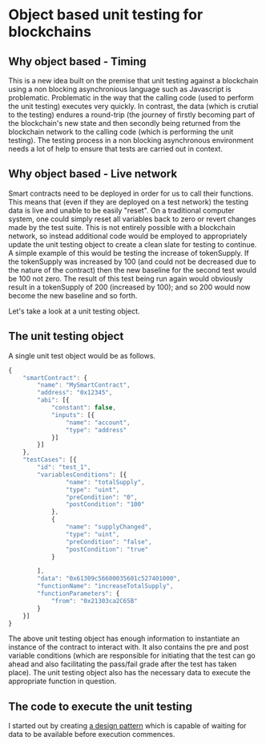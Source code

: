 # Object based unit testing for blockchains

## Why object based - Timing
This is a new idea built on the premise that unit testing against a blockchain using a non blocking asynchronious language such as Javascript is problematic. Problematic in the way that the calling code (used to perform the unit testing) executes very quickly. In contrast, the data (which is crutial to the testing) endures a round-trip (the journey of firstly becoming part of the blockchain's new state and then secondly being returned from the blockchain network to the calling code (which is performing the unit testing). The testing process in a non blocking asynchronous environment needs a lot of help to ensure that tests are carried out in context.

## Why object based - Live network
Smart contracts need to be deployed in order for us to call their functions. This means that (even if they are deployed on a test network) the testing data is live and unable to be easily "reset". On a traditional computer system, one could simply reset all variables back to zero or revert changes made by the test suite. This is not entirely possible with a blockchain network, so instead additional code would be employed to appropriately update the unit testing object to create a clean slate for testing to continue. A simple example of this would be testing the increase of tokenSupply. If the tokenSupply was increased by 100 (and could not be decreased due to the nature of the contract) then the new baseline for the second test would be 100 not zero. The result of this test being run again would obviously result in a tokenSupply of 200 (increased by 100); and so 200 would now become the new baseline and so forth.

Let's take a look at a unit testing object.

## The unit testing object
A single unit test object would be as follows.

```javascript
{
	"smartContract": {
		"name": "MySmartContract",
		"address": "0x12345",
		"abi": [{
			"constant": false,
			"inputs": [{
				"name": "account",
				"type": "address"
			}]
		}]
	},
	"testCases": [{
		"id": "test_1",
		"variablesConditions": [{
				"name": "totalSupply",
				"type": "uint",
				"preCondition": "0",
				"postCondition": "100"
			},
			{
				"name": "supplyChanged",
				"type": "uint",
				"preCondition": "false",
				"postCondition": "true"
			}

		],
		"data": "0x61309c56600035601c527401000",
		"functionName": "increaseTotalSupply",
		"functionParameters": {
			"from": "0x21303ca2C65B"
		}
	}]
}
```
The above unit testing object has enough information to instantiate an instance of the contract to interact with. It also contains the pre and post variable conditions (which are responsible for initiating that the test can go ahead and also facilitating the pass/fail grade after the test has taken place). The unit testing object also has the necessary data to execute the appropriate function in question.

## The code to execute the unit testing
I started out by creating [a design pattern](https://medium.com/@timmccallum/how-to-logically-stop-javascript-code-from-executing-d449d8e32a4b) which is capable of waiting for data to be available before execution commences. 
